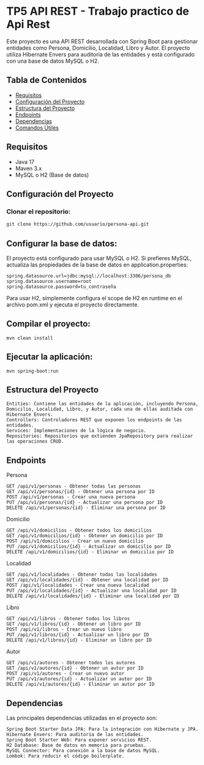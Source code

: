 # TP5 API REST - Trabajo practico de Api Rest

Este proyecto es una API REST desarrollada con Spring Boot para gestionar entidades como Persona, Domicilio, Localidad, Libro y Autor. El proyecto utiliza Hibernate Envers para auditoría de las entidades y está configurado con una base de datos MySQL o H2.

## Tabla de Contenidos

- [Requisitos](#requisitos)
- [Configuración del Proyecto](#configuración-del-proyecto)
- [Estructura del Proyecto](#estructura-del-proyecto)
- [Endpoints](#endpoints)
- [Dependencias](#dependencias)
- [Comandos Útiles](#comandos-útiles)

## Requisitos

- Java 17
- Maven 3.x
- MySQL o H2 (Base de datos)

## Configuración del Proyecto

### Clonar el repositorio:

```bash
git clone https://github.com/usuario/persona-api.git

```
## Configurar la base de datos:

El proyecto está configurado para usar MySQL o H2. Si prefieres MySQL, actualiza las propiedades de la base de datos en application.properties:

    spring.datasource.url=jdbc:mysql://localhost:3306/persona_db
    spring.datasource.username=root
    spring.datasource.password=tu_contraseña

Para usar H2, simplemente configura el scope de H2 en runtime en el archivo pom.xml y ejecuta el proyecto directamente.

## Compilar el proyecto:

    mvn clean install

## Ejecutar la aplicación:

    mvn spring-boot:run

## Estructura del Proyecto

    Entities: Contiene las entidades de la aplicación, incluyendo Persona, Domicilio, Localidad, Libro, y Autor, cada una de ellas auditada con Hibernate Envers.
    Controllers: Controladores REST que exponen los endpoints de las entidades.
    Services: Implementaciones de la lógica de negocio.
    Repositories: Repositorios que extienden JpaRepository para realizar las operaciones CRUD.

## Endpoints
Persona

    GET /api/v1/personas - Obtener todas las personas
    GET /api/v1/personas/{id} - Obtener una persona por ID
    POST /api/v1/personas - Crear una nueva persona
    PUT /api/v1/personas/{id} - Actualizar una persona por ID
    DELETE /api/v1/personas/{id} - Eliminar una persona por ID

Domicilio

    GET /api/v1/domicilios - Obtener todos los domicilios
    GET /api/v1/domicilios/{id} - Obtener un domicilio por ID
    POST /api/v1/domicilios - Crear un nuevo domicilio
    PUT /api/v1/domicilios/{id} - Actualizar un domicilio por ID
    DELETE /api/v1/domicilios/{id} - Eliminar un domicilio por ID

Localidad

    GET /api/v1/localidades - Obtener todas las localidades
    GET /api/v1/localidades/{id} - Obtener una localidad por ID
    POST /api/v1/localidades - Crear una nueva localidad
    PUT /api/v1/localidades/{id} - Actualizar una localidad por ID
    DELETE /api/v1/localidades/{id} - Eliminar una localidad por ID

Libro

    GET /api/v1/libros - Obtener todos los libros
    GET /api/v1/libros/{id} - Obtener un libro por ID
    POST /api/v1/libros - Crear un nuevo libro
    PUT /api/v1/libros/{id} - Actualizar un libro por ID
    DELETE /api/v1/libros/{id} - Eliminar un libro por ID

Autor

    GET /api/v1/autores - Obtener todos los autores
    GET /api/v1/autores/{id} - Obtener un autor por ID
    POST /api/v1/autores - Crear un nuevo autor
    PUT /api/v1/autores/{id} - Actualizar un autor por ID
    DELETE /api/v1/autores/{id} - Eliminar un autor por ID

## Dependencias

Las principales dependencias utilizadas en el proyecto son:

    Spring Boot Starter Data JPA: Para la integración con Hibernate y JPA.
    Hibernate Envers: Para auditoría de las entidades.
    Spring Boot Starter Web: Para exponer servicios REST.
    H2 Database: Base de datos en memoria para pruebas.
    MySQL Connector: Para conexión a la base de datos MySQL.
    Lombok: Para reducir el código boilerplate.













